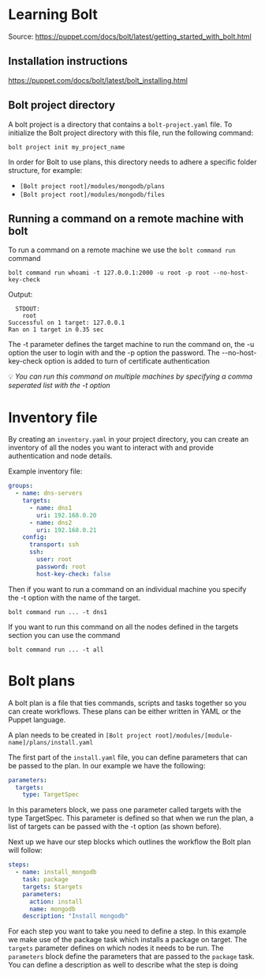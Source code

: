 # Learning Bolt
Source: https://puppet.com/docs/bolt/latest/getting_started_with_bolt.html

## Installation instructions
https://puppet.com/docs/bolt/latest/bolt_installing.html

## Bolt project directory
A bolt project is a directory that contains a `bolt-project.yaml` file. To initialize the Bolt project directory with this file, run the following command:

```shell
bolt project init my_project_name 
```

In order for Bolt to use plans, this directory needs to adhere a specific folder structure, for example:

- `[Bolt project root]/modules/mongodb/plans`
- `[Bolt project root]/modules/mongodb/files`

## Running a command on a remote machine with bolt
To run a command on a remote machine we use the `bolt command run` command

```shell
bolt command run whoami -t 127.0.0.1:2000 -u root -p root --no-host-key-check
```

Output:
```
  STDOUT:
    root
Successful on 1 target: 127.0.0.1
Ran on 1 target in 0.35 sec
```

The -t parameter defines the target machine to run the command on, the -u option the user to login with and the -p option the password.
The --no-host-key-check option is added to turn of certificate authentication

:bulb: *You can run this command on multiple machines by specifying a comma seperated list with the -t option*

# Inventory file
By creating an `inventory.yaml` in your project directory, you can create an inventory of all the nodes you want to interact with and provide authentication and node details.

Example inventory file:
```yaml
groups:
  - name: dns-servers
    targets:
      - name: dns1
        uri: 192.168.0.20
      - name: dns2
        uri: 192.168.0.21
    config:
      transport: ssh
      ssh:
        user: root
        password: root
        host-key-check: false
```

Then if you want to run a command on an individual machine you specify the -t option with the name of the target. 
```
bolt command run ... -t dns1
```

If you want to run this command on all the nodes defined in the targets section you can use the command

```
bolt command run ... -t all
```

# Bolt plans
A bolt plan is a file that ties commands, scripts and tasks together so you can create workflows. These plans can be either written in YAML or the Puppet language.

A plan needs to be created in `[Bolt project root]/modules/[module-name]/plans/install.yaml` 

The first part of the `install.yaml` file, you can define parameters that can be passed to the plan. In our example we have the following:

```yaml
parameters:
  targets:
    type: TargetSpec
```

In this parameters block, we pass one parameter called targets with the type TargetSpec. This parameter is defined so that when we run the plan, a list of targets can be passed with the -t option (as shown before).

Next up we have our step blocks which outlines the workflow the Bolt plan will follow:

```yaml
steps:
  - name: install_mongodb
    task: package
    targets: $targets
    parameters:
      action: install
      name: mongodb
    description: "Install mongodb"
```

For each step you want to take you need to define a step. In this example we make use of the package task which installs a package on target. The `targets` parameter defines on which nodes it needs to be run.
The `parameters` block define the parameters that are passed to the `package` task. You can define a description as well to describe what the step is doing
